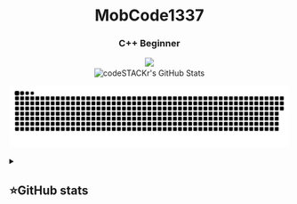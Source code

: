 <h1 align="center">MobCode1337</h1>

<h3 align="center">C++ Beginner</h3>
<p align="center">
 <a href="https://pastebin.com/raw/FVk392dL"><img src="https://img.shields.io/badge/-Discord-blue?style=flat&logo=Discord&logoColor=white" /></a>
 <br>
 <img alt="codeSTACKr's GitHub Stats" src="https://komarev.com/ghpvc/?username=your-github-mobcode1337&color=green" />
</p>

<p align="center">
<img width="600" src="assets/github-snake.svg" alt="snake"/>
</p>

<details align="left">
  <summary><h2><b>⭐GitHub stats</b></h2></summary>
  <p>
   <img alt="codeSTACKr's GitHub Stats" src="https://github-readme-stats.vercel.app/api/top-langs/?username=mobcode1337&layout=compact&theme=dark" />  
   <br>
   <img alt="codeSTACKr's GitHub Stats" src="https://github-readme-stats.vercel.app/api?username=mobcode1337&show_icons=true&theme=dark" />
   <br>
   <img src="https://metrics.lecoq.io/baggerfast" />
  </p>
</details>
